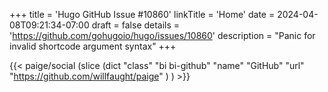 +++
title = 'Hugo GitHub Issue #10860'
linkTitle = 'Home'
date = 2024-04-08T09:21:34-07:00
draft = false
details = 'https://github.com/gohugoio/hugo/issues/10860'
description = "Panic for invalid shortcode argument syntax"
+++

{{< paige/social (slice
    (dict
        "class" "bi bi-github"
        "name" "GitHub"
        "url" "https://github.com/willfaught/paige"
    )
) >}}
